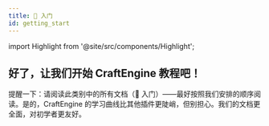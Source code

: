 ```yaml
---
title: 👋 入门
id: getting_start
---
```


import Highlight from '@site/src/components/Highlight';

## 好了，让我们开始 CraftEngine 教程吧！

提醒一下：请阅读此类别中的所有文档（👋 入门）——最好按照我们安排的顺序阅读。是的，CraftEngine 的学习曲线比其他插件更陡峭，但别担心。我们的文档更全面，对初学者更友好。

